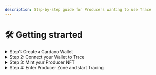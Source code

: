 ```yaml
---
description: Step-by-step guide for Producers wanting to use Trace
---
```


# 🛠 Getting strarted

<details>

<summary>Step1: Create a Cardano Wallet</summary>

WIP

</details>

<details>

<summary>Step 2: Connect your Wallet to Trace</summary>

WIP

</details>

<details>

<summary>Step 3: Mint your Producer NFT</summary>

WIP

</details>

<details>

<summary>Step 4: Enter Producer Zone and start Tracing</summary>

WIP

</details>
